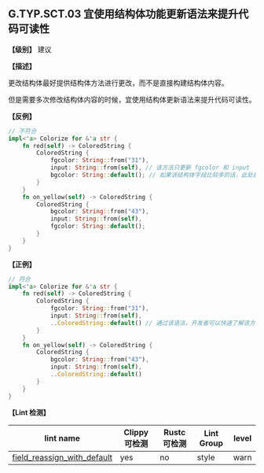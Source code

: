 ## G.TYP.SCT.03 宜使用结构体功能更新语法来提升代码可读性

**【级别】** 建议

**【描述】**

更改结构体最好提供结构体方法进行更改，而不是直接构建结构体内容。

但是需要多次修改结构体内容的时候，宜使用结构体更新语法来提升代码可读性。

**【反例】**

```rust
// 不符合
impl<'a> Colorize for &'a str {
    fn red(self) -> ColoredString {
        ColoredString {
            fgcolor: String::from("31"),
            input: String::from(self), // 该方法只更新 fgcolor 和 input
            bgcolor: String::default(); // 如果该结构体字段比较多的话，此处就需要指派很多字段，不太方便
        }   
    }
    fn on_yellow(self) -> ColoredString {
        ColoredString {
            bgcolor: String::from("43"),
            input: String::from(self),
            fgcolor: String::default();
        }   
    }
}
```

**【正例】**

```rust
// 符合
impl<'a> Colorize for &'a str {
    fn red(self) -> ColoredString {
        ColoredString {
            fgcolor: String::from("31"),
            input: String::from(self),
            ..ColoredString::default() // 通过该语法，开发者可以快速了解该方法只更新 fgcolor 和 input，也不需要指派其他不需要更新的字段，更加方便
        }   
    }
    fn on_yellow(self) -> ColoredString {
        ColoredString {
            bgcolor: String::from("43"),
            input: String::from(self),
            ..ColoredString::default()
        }
    }
}
```

**【Lint 检测】**

| lint name                                                    | Clippy 可检测 | Rustc 可检测 | Lint Group | level |
| ------------------------------------------------------------ | ------------- | ------------ | ---------- | ----- |
| [field_reassign_with_default](https://rust-lang.github.io/rust-clippy/master/#field_reassign_with_default) | yes           | no           | style      | warn  |



